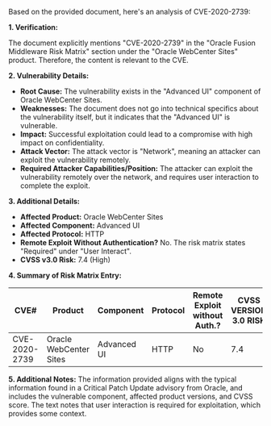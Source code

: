 Based on the provided document, here's an analysis of CVE-2020-2739:

**1. Verification:**

The document explicitly mentions "CVE-2020-2739" in the "Oracle Fusion Middleware Risk Matrix" section under the "Oracle WebCenter Sites" product. Therefore, the content is relevant to the CVE.

**2. Vulnerability Details:**

*   **Root Cause:** The vulnerability exists in the "Advanced UI" component of Oracle WebCenter Sites.
*   **Weaknesses:** The document does not go into technical specifics about the vulnerability itself, but it indicates that the "Advanced UI" is vulnerable.
*   **Impact:** Successful exploitation could lead to a compromise with high impact on confidentiality.
*   **Attack Vector:** The attack vector is "Network", meaning an attacker can exploit the vulnerability remotely.
*   **Required Attacker Capabilities/Position:** The attacker can exploit the vulnerability remotely over the network, and requires user interaction to complete the exploit.

**3. Additional Details:**

*   **Affected Product:** Oracle WebCenter Sites
*   **Affected Component:** Advanced UI
*   **Affected Protocol:** HTTP
*   **Remote Exploit Without Authentication?** No. The risk matrix states "Required" under "User Interact".
*   **CVSS v3.0 Risk:** 7.4 (High)

**4. Summary of Risk Matrix Entry:**

| CVE#       | Product             | Component   | Protocol | Remote Exploit without Auth.? | CVSS VERSION 3.0 RISK | Supported Versions Affected |
|------------|---------------------|-------------|----------|-----------------------------|----------------------|-----------------------------|
| CVE-2020-2739 | Oracle WebCenter Sites | Advanced UI | HTTP     | No                        | 7.4  | 12.2.1.3.0                |

**5. Additional Notes:**
The information provided aligns with the typical information found in a Critical Patch Update advisory from Oracle, and includes the vulnerable component, affected product versions, and CVSS score. The text notes that user interaction is required for exploitation, which provides some context.